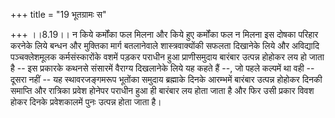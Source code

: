 +++
title = "19 भूतग्रामः स"

+++
।।8.19।। न किये कर्मोंका फल मिलना और किये हुए कर्मोंका फल न मिलना इस
दोषका परिहार करनेके लिये बन्धन और मुक्तिका मार्ग बतलानेवाले
शास्त्रवाक्योंकी सफलता दिखानेके लिये और अविद्यादि पञ्चक्लेशमूलक
कर्मसंस्कारोंके वशमें पड़कर पराधीन हुआ प्राणीसमुदाय बारंबार उत्पन्न
होहोकर लय हो जाता है -- इस प्रकारके कथनसे संसारमें वैराग्य दिखलानेके
लिये यह कहते हैं --, जो पहले कल्पमें था वही -- दूसरा नहीं -- यह
स्थावरजङ्गमरूप भूतोंका समुदाय ब्रह्माके दिनके आरम्भमें बारंबार उत्पन्न
होहोकर दिनकी समाप्ति और रात्रिका प्रवेश होनेपर पराधीन हुआ ही बारंबार लय
होता जाता है और फिर उसी प्रकार विवश होकर दिनके प्रवेशकालमें पुनः उत्पन्न
होता जाता है।
